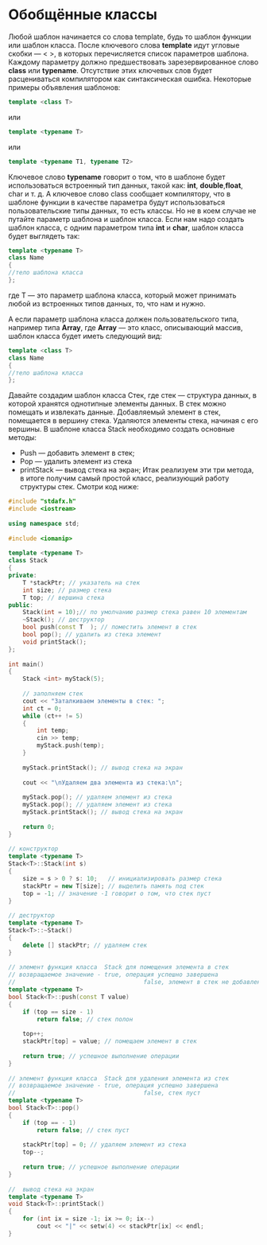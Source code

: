# Обобщённые классы

Любой шаблон начинается со слова template, будь то шаблон функции или шаблон класса. После  ключевого слова **template** идут угловые скобки — < >, в которых перечисляется список параметров шаблона. Каждому параметру должно предшествовать зарезервированное слово **class** или **typename**. Отсутствие этих ключевых слов будет расцениваться компилятором как синтаксическая ошибка. Некоторые примеры объявления шаблонов:

```cpp
template <class T>
```
или

```cpp
template <typename T>
```
или

```cpp
template <typename T1, typename T2>
```
Ключевое слово **typename** говорит о том, что в шаблоне будет использоваться встроенный тип данных, такой как: **int**, **double**,**float**, char и т. д. А ключевое слово class сообщает компилятору, что в шаблоне функции в качестве параметра будут использоваться пользовательские типы данных, то есть классы. Но не в коем случае не путайте параметр шаблона и шаблон класса. Если нам надо создать шаблон класса, с одним параметром типа **int** и **char**, шаблон класса будет выглядеть так:

```cpp
template <typename T>
class Name
{
//тело шаблона класса
};
```
где T — это параметр шаблона класса, который может принимать любой из встроенных типов данных, то, что нам и нужно.

А если параметр шаблона класса должен пользовательского типа, например типа **Array**, где **Array** — это класс, описывающий массив, шаблон класса будет иметь следующий вид:

```cpp
template <class T>
class Name
{
//тело шаблона класса
};
```
Давайте создадим шаблон класса Стек, где стек — структура данных,  в которой хранятся однотипные элементы данных. В стек можно помещать и извлекать данные. Добавляемый элемент в стек, помещается в вершину стека. Удаляются элементы стека, начиная с его вершины. В шаблоне класса Stack необходимо создать основные методы:

* Push — добавить элемент в стек;
* Pop   — удалить элемент из стека
* printStack — вывод стека на экран;
Итак реализуем эти три метода, в итоге получим самый простой класс, реализующий работу структуры стек. Смотри код ниже:

```cpp
#include "stdafx.h"
#include <iostream>
 
using namespace std;
 
#include <iomanip>
 
template <typename T>
class Stack
{
private:
    T *stackPtr; // указатель на стек
    int size; // размер стека
    T top; // вершина стека
public:
    Stack(int = 10);// по умолчанию размер стека равен 10 элементам
    ~Stack(); // деструктор
    bool push(const T  ); // поместить элемент в стек
    bool pop(); // удалить из стека элемент
    void printStack();
};
 
int main()
{
    Stack <int> myStack(5);
 
    // заполняем стек
    cout << "Заталкиваем элементы в стек: ";
    int ct = 0;
    while (ct++ != 5)
    {
        int temp;
        cin >> temp;
        myStack.push(temp);
    }
 
    myStack.printStack(); // вывод стека на экран
 
    cout << "\nУдаляем два элемента из стека:\n";
 
    myStack.pop(); // удаляем элемент из стека
    myStack.pop(); // удаляем элемент из стека
    myStack.printStack(); // вывод стека на экран
 
    return 0;
}
 
// конструктор
template <typename T>
Stack<T>::Stack(int s)
{
    size = s > 0 ? s: 10;   // инициализировать размер стека
    stackPtr = new T[size]; // выделить память под стек
    top = -1; // значение -1 говорит о том, что стек пуст
}
 
// деструктор
template <typename T>
Stack<T>::~Stack()
{
    delete [] stackPtr; // удаляем стек
}
 
// элемент функция класса  Stack для помещения элемента в стек
// возвращаемое значение - true, операция успешно завершена
//                                    false, элемент в стек не добавлен
template <typename T>
bool Stack<T>::push(const T value)
{
    if (top == size - 1)
        return false; // стек полон
 
    top++;
    stackPtr[top] = value; // помещаем элемент в стек
 
    return true; // успешное выполнение операции
}
 
// элемент функция класса  Stack для удаления элемента из стек
// возвращаемое значение - true, операция успешно завершена
//                                    false, стек пуст
template <typename T>
bool Stack<T>::pop()
{
    if (top == - 1)
        return false; // стек пуст
 
    stackPtr[top] = 0; // удаляем элемент из стека
    top--;
 
    return true; // успешное выполнение операции
}
 
//  вывод стека на экран
template <typename T>
void Stack<T>::printStack()
{
    for (int ix = size -1; ix >= 0; ix--)
        cout << "|" << setw(4) << stackPtr[ix] << endl;
}
```